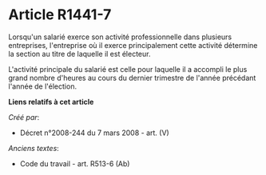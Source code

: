 # Article R1441-7

Lorsqu'un salarié exerce son activité professionnelle dans plusieurs entreprises, l'entreprise où il exerce principalement
cette activité détermine la section au titre de laquelle il est électeur.

L'activité principale du salarié est celle pour laquelle il a accompli le plus grand nombre d'heures au cours du dernier
trimestre de l'année précédant l'année de l'élection.

**Liens relatifs à cet article**

_Créé par_:

  - Décret n°2008-244 du 7 mars 2008 - art. (V)

_Anciens textes_:

  - Code du travail - art. R513-6 (Ab)
